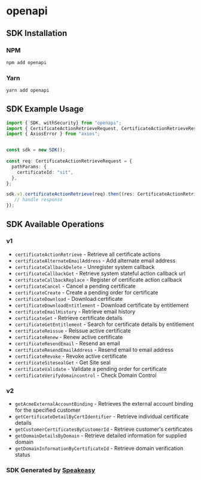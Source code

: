 # openapi

<!-- Start SDK Installation -->
## SDK Installation

### NPM

```bash
npm add openapi
```

### Yarn

```bash
yarn add openapi
```
<!-- End SDK Installation -->

## SDK Example Usage
<!-- Start SDK Example Usage -->
```typescript
import { SDK, withSecurity} from "openapi";
import { CertificateActionRetrieveRequest, CertificateActionRetrieveResponse } from "openapi/src/sdk/models/operations";
import { AxiosError } from "axios";


const sdk = new SDK();
    
const req: CertificateActionRetrieveRequest = {
  pathParams: {
    certificateId: "sit",
  },
};

sdk.v1.certificateActionRetrieve(req).then((res: CertificateActionRetrieveResponse | AxiosError) => {
   // handle response
});
```
<!-- End SDK Example Usage -->

<!-- Start SDK Available Operations -->
## SDK Available Operations

### v1

* `certificateActionRetrieve` - Retrieve all certificate actions
* `certificateAlternateEmailAddress` - Add alternate email address
* `certificateCallbackDelete` - Unregister system callback
* `certificateCallbackGet` - Retrieve system stateful action callback url
* `certificateCallbackReplace` - Register of certificate action callback
* `certificateCancel` - Cancel a pending certificate
* `certificateCreate` - Create a pending order for certificate
* `certificateDownload` - Download certificate
* `certificateDownloadEntitlement` - Download certificate by entitlement
* `certificateEmailHistory` - Retrieve email history
* `certificateGet` - Retrieve certificate details
* `certificateGetEntitlement` - Search for certificate details by entitlement
* `certificateReissue` - Reissue active certificate
* `certificateRenew` - Renew active certificate
* `certificateResendEmail` - Resend an email
* `certificateResendEmailAddress` - Resend email to email address
* `certificateRevoke` - Revoke active certificate
* `certificateSitesealGet` - Get Site seal
* `certificateValidate` - Validate a pending order for certificate
* `certificateVerifydomaincontrol` - Check Domain Control

### v2

* `getAcmeExternalAccountBinding` - Retrieves the external account binding for the specified customer
* `getCertificateDetailByCertIdentifier` - Retrieve individual certificate details
* `getCustomerCertificatesByCustomerId` - Retrieve customer's certificates
* `getDomainDetailsByDomain` - Retrieve detailed information for supplied domain
* `getDomainInformationByCertificateId` - Retrieve domain verification status

<!-- End SDK Available Operations -->

### SDK Generated by [Speakeasy](https://docs.speakeasyapi.dev/docs/using-speakeasy/client-sdks)
